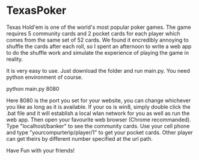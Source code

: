 TexasPoker
==========
Texas Hold'em is one of the world's most popular poker games. The game requires 5 community cards and 2 pocket cards for each player which comes from the same set of 52 cards. We found it encredibly annoying to shuffle the cards after each roll, so I spent an afternoon to write a web app to do the shuffle work and simulate the experience of playing the game in reality.

It is very easy to use. Just download the folder and run main.py. You need python environment of course.

python main.py 8080

Here 8080 is the port you set for your website, you can change whichever you like as long as it is available.
If your os is win8, simply double click the .bat file and it will establish a local wlan network for you as well as run the web app.
Then open your favourite web browser (Chrome recommanded). Type "localhost/banker" to see the community cards. Use your cell phone and type "yourcompurterip/player/1" to get your pocket cards. Other player can get theirs by different number specified at the url path.

Have Fun with your friends!

